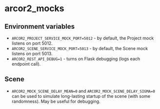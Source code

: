 # arcor2_mocks


## Environment variables

- `ARCOR2_PROJECT_SERVICE_MOCK_PORT=5012` - by default, the Project mock listens on port 5012.
- `ARCOR2_SCENE_SERVICE_MOCK_PORT=5013` - by default, the Scene mock listens on port 5013.
- `ARCOR2_REST_API_DEBUG=1` - turns on Flask debugging (logs each endpoint call).

## Scene

- `ARCOR2_MOCK_SCENE_DELAY_MEAN=0` and `ARCOR2_MOCK_SCENE_DELAY_SIGMA=0` can be used to simulate long-lasting startup of the scene (with some randomness). May be useful for debugging.